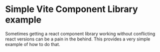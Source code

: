 # Simple Vite Component Library example

Sometimes getting a react component library working without conflicting react versions can be a pain in the behind. This provides a very simple example of how to do that.